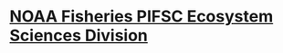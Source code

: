 # [NOAA Fisheries PIFSC Ecosystem Sciences Division](https://www.fisheries.noaa.gov/about/pacific-islands-fisheries-science-center) 
